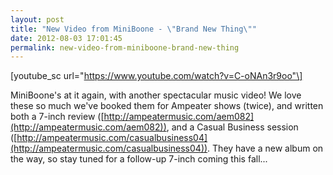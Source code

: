 ```yaml
---
layout: post
title: "New Video from MiniBoone - \"Brand New Thing\""
date: 2012-08-03 17:01:45
permalink: new-video-from-miniboone-brand-new-thing
---
```

\[youtube\_sc url="https://www.youtube.com/watch?v=C-oNAn3r9oo"\]

MiniBoone's at it again, with another spectacular music video! We love these so much we've booked them for Ampeater shows (twice), and written both a 7-inch review ([http://ampeatermusic.com/aem082](http://ampeatermusic.com/aem082)), and a Casual Business session ([http://ampeatermusic.com/casualbusiness04](http://ampeatermusic.com/casualbusiness04)). They have a new album on the way, so stay tuned for a follow-up 7-inch coming this fall...
  
  